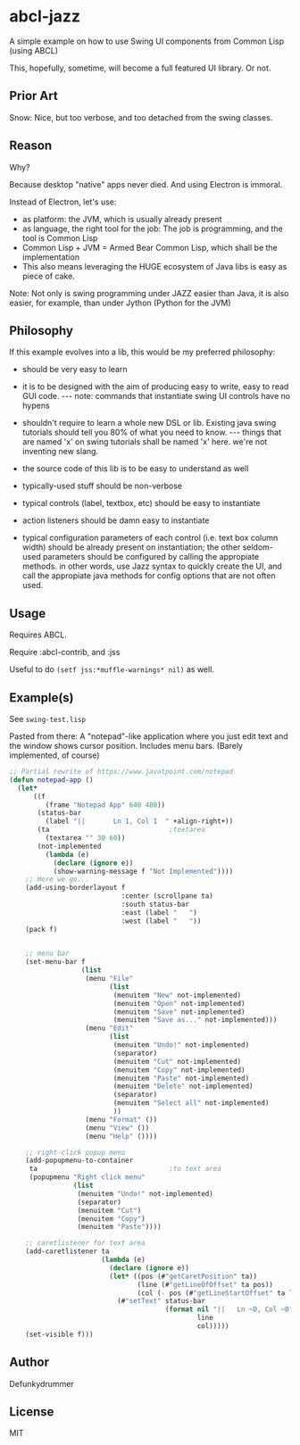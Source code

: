 # abcl-jazz

A simple example on how to use Swing UI components from Common Lisp (using ABCL)

This, hopefully, sometime, will become a full featured UI library. Or not.

## Prior Art

Snow: Nice, but too verbose, and too detached from the swing classes.

## Reason

Why?

Because desktop "native" apps never died. And using Electron is immoral.

Instead of Electron, let's use:

 - as platform: the JVM, which is usually already present
 - as language, the right tool for the job: The job is programming, and the tool
   is Common Lisp
 - Common Lisp + JVM = Armed Bear Common Lisp, which shall be the implementation
 - This also means leveraging the HUGE ecosystem of Java libs is easy as piece of cake.

Note: Not only is swing programming under JAZZ easier than Java, it is also 
      easier, for example, than under Jython (Python for the JVM)

## Philosophy

If this example evolves into a lib, this would be my preferred philosophy:

- should be very easy to learn
- it is to be designed with the aim of producing easy to write, easy to read
  GUI code.
 --- note: commands that instantiate swing  UI controls have no hypens

 - shouldn't require to learn a whole new DSL or lib. Existing java swing tutorials
    should tell you 80% of what you need to know.
 --- things that are named 'x' on swing tutorials shall be named 'x' here.
     we're not inventing new slang.
 - the source code of this lib is to be easy to understand as well
 - typically-used stuff should be non-verbose
 - typical controls (label, textbox, etc) should be easy to instantiate
 - action listeners should be damn easy to instantiate
 - typical configuration parameters of each control (i.e. text box column width)
   should be already present on instantiation; the other seldom-used
   parameters should be configured by calling the appropiate methods.
   in other words, use Jazz syntax to quickly create the UI,
   and call the appropiate java methods for config options that are not
   often used.

## Usage

Requires ABCL.

Require :abcl-contrib, and :jss

Useful to do `(setf jss:*muffle-warnings* nil)` as well.

## Example(s)

See `swing-test.lisp`

Pasted from there: A "notepad"-like application where you just edit text and the window shows cursor position. Includes menu bars. (Barely implemented, of course)

```lisp
;; Partial rewrite of https://www.javatpoint.com/notepad
(defun notepad-app ()
  (let*
      ((f
         (frame "Notepad App" 640 480))
       (status-bar
         (label "||       Ln 1, Col 1  " +align-right+))
       (ta                              ;textarea
         (textarea "" 30 60))
       (not-implemented
         (lambda (e)
           (declare (ignore e))
           (show-warning-message f "Not Implemented"))))
    ;; Here we go...
    (add-using-borderlayout f
                            :center (scrollpane ta)
                            :south status-bar
                            :east (label "   ")
                            :west (label "   "))
    (pack f)
                                        

    ;; menu bar
    (set-menu-bar f 
                  (list 
                   (menu "File" 
                         (list 
                          (menuitem "New" not-implemented)
                          (menuitem "Open" not-implemented)
                          (menuitem "Save" not-implemented)
                          (menuitem "Save as..." not-implemented)))
                   (menu "Edit" 
                         (list 
                          (menuitem "Undo!" not-implemented)
                          (separator)
                          (menuitem "Cut" not-implemented)
                          (menuitem "Copy" not-implemented)
                          (menuitem "Paste" not-implemented)
                          (menuitem "Delete" not-implemented)
                          (separator)
                          (menuitem "Select all" not-implemented)
                          ))
                   (menu "Format" ())
                   (menu "View" ())
                   (menu "Help" ())))

    ;; right-click popup menu
    (add-popupmenu-to-container
     ta                                 ;to text area 
     (popupmenu "Right click menu" 
                (list
                 (menuitem "Undo!" not-implemented)
                 (separator)
                 (menuitem "Cut")
                 (menuitem "Copy")
                 (menuitem "Paste"))))

    ;; caretlistener for text area
    (add-caretlistener ta
                       (lambda (e)
                         (declare (ignore e))
                         (let* ((pos (#"getCaretPosition" ta))
                                (line (#"getLineOfOffset" ta pos))
                                (col (- pos (#"getLineStartOffset" ta line))))
                           (#"setText" status-bar
                                       (format nil "||   Ln ~D, Col ~D"
                                               line
                                               col)))))
    (set-visible f)))

``` 



## Author

Defunkydrummer

## License

MIT
